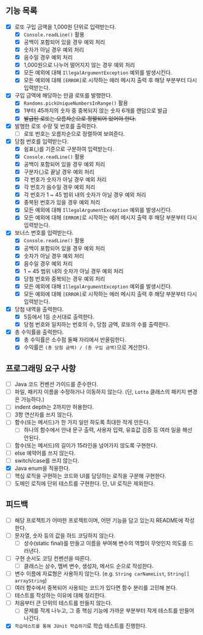 ## 기능 목록

- [x] 로또 구입 금액을 1,000원 단위로 입력받는다.
    - [x] `Console.readLine()` 활용
    - [x] 공백이 포함되어 있을 경우 예외 처리
    - [x] 숫자가 아닐 경우 예외 처리
    - [x] 음수일 경우 예외 처리
    - [x] 1,000원으로 나누어 떨어지지 않는 경우 예외 처리
    - [x] 모든 예외에 대해 `IllegalArgumentException` 예외를 발생시킨다.
    - [x] 모든 예외에 대해 `[ERROR]`로 시작하는 에러 메시지 출력 후 해당 부분부터 다시 입력받는다.

- [x] 구입 금액에 해당하는 만큼 로또를 발행한다.
    - [x] `Randoms.pickUniqueNumbersInRange()` 활용
    - [x] 1부터 45까지의 숫자 중 중복되지 않는 숫자 6개를 랜덤으로 발급
    - [x] ~~발급된 로또는 오름차순으로 정렬되어 있어야 한다.~~

- [x] 발행한 로또 수량 및 번호를 출력한다.
    - [ ] 로또 번호는 오름차순으로 정렬하여 보여준다.

- [x] 당첨 번호를 입력받는다.
    - [x] 쉼표(,)를 기준으로 구분하여 입력받는다.
    - [x] `Console.readLine()` 활용
    - [x] 공백이 포함되어 있을 경우 예외 처리
    - [x] 구분자(,)로 끝날 경우 예외 처리
    - [x] 각 번호가 숫자가 아닐 경우 예외 처리
    - [x] 각 번호가 음수일 경우 예외 처리
    - [x] 각 번호가 1 ~ 45 범위 내의 숫자가 아닐 경우 예외 처리
    - [x] 중복된 번호가 있을 경우 예외 처리
    - [x] 모든 예외에 대해 `IllegalArgumentException` 예외를 발생시킨다.
    - [x] 모든 예외에 대해 `[ERROR]`로 시작하는 에러 메시지 출력 후 해당 부분부터 다시 입력받는다.

- [x] 보너스 번호를 입력받는다.
    - [x] `Console.readLine()` 활용
    - [x] 공백이 포함되어 있을 경우 예외 처리
    - [x] 숫자가 아닐 경우 예외 처리
    - [x] 음수일 경우 예외 처리
    - [x] 1 ~ 45 범위 내의 숫자가 아닐 경우 예외 처리
    - [x] 당첨 번호와 중복되는 경우 예외 처리
    - [x] 모든 예외에 대해 `IllegalArgumentException` 예외를 발생시킨다.
    - [x] 모든 예외에 대해 `[ERROR]`로 시작하는 에러 메시지 출력 후 해당 부분부터 다시 입력받는다.

- [x] 당첨 내역을 출력한다.
    - [x] 5등에서 1등 순서대로 출력한다.
    - [x] 당첨 번호와 일치하는 번호의 수, 당첨 금액, 로또의 수를 출력한다.

- [x] 총 수익률을 출력한다.
    - [x] 총 수익률은 소수점 둘째 자리에서 반올림한다.
    - [x] 수익률은 `(총 당첨 금액) / (총 구입 금액)`으로 계산한다.

## 프로그래밍 요구 사항

- [ ] Java 코드 컨벤션 가이드를 준수한다.
- [ ] 파일, 패키지 이름을 수정하거나 이동하지 않는다. (단, `Lotto` 클래스의 패키지 변경은 가능하다.)
- [ ] indent depth는 2까지만 허용한다.
- [ ] 3항 연산자를 쓰지 않는다.
- [ ] 함수(또는 메서드)가 한 가지 일만 하도록 최대한 작게 만든다.
    - [ ] 하나의 함수에서 안내 문구 출력, 사용자 입력, 유효값 검증 등 여러 일을 해선 안된다.
- [ ] 함수(또는 메서드)의 길이가 15라인을 넘어가지 않도록 구현한다.
- [ ] else 예약어를 쓰지 않는다.
- [ ] switch/case를 쓰지 않는다.
- [x] Java enum을 적용한다.
- [ ] 핵심 로직을 구현하는 코드와 UI를 담당하는 로직을 구분해 구현한다.
- [ ] 도메인 로직에 단위 테스트를 구현한다. 단, UI 로직은 제외한다.

## 피드백

- [ ] 해당 프로젝트가 어떠한 프로젝트이며, 어떤 기능을 담고 있는지 README에 작성한다.
- [ ] 문자열, 숫자 등의 값을 하드 코딩하지 않는다.
    - [ ] 상수(static final)를 만들고 이름을 부여해 변수의 역할이 무엇인지 의도를 드러낸다.
- [ ] 구현 순서도 코딩 컨벤션을 따른다.
    - [ ] 클래스는 상수, 멤버 변수, 생성자, 메서드 순으로 작성한다.
- [ ] 변수 이름에 자료형은 사용하지 않는다. (e.g. `String carNameList`, `String[] arrayString`)
- [ ] 여러 함수에서 중복되어 사용되는 코드가 있다면 함수 분리를 고민해 본다.
- [ ] 테스트를 작성하는 이유에 대해 정리한다.
- [ ] 처음부터 큰 단위의 테스트를 만들지 않는다.
    - [ ] 문제를 작게 나누고, 그 중 핵심 기능에 가까운 부분부터 작게 테스트를 만들어 나간다.
- [x] `학습테스트를 통해 JUnit 학습하기`로 학습 테스트를 진행한다.
